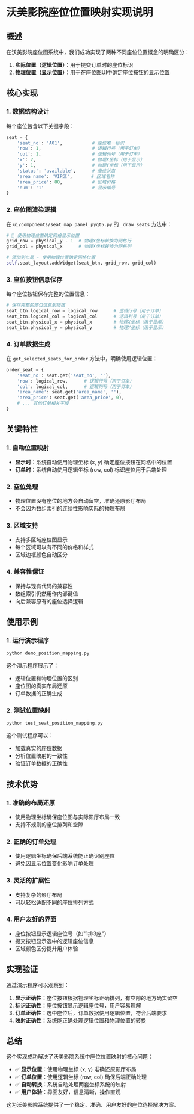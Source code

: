 # 沃美影院座位位置映射实现说明

## 概述

在沃美影院座位图系统中，我们成功实现了两种不同座位位置概念的明确区分：

1. **实际位置（逻辑位置）**：用于提交订单时的座位标识
2. **物理位置（显示位置）**：用于在座位图UI中确定座位按钮的显示位置

## 核心实现

### 1. 数据结构设计

每个座位包含以下关键字段：

```python
seat = {
    'seat_no': 'A01',           # 座位唯一标识
    'row': 1,                   # 逻辑行号（用于订单）
    'col': 1,                   # 逻辑列号（用于订单）
    'x': 2,                     # 物理X坐标（用于显示）
    'y': 1,                     # 物理Y坐标（用于显示）
    'status': 'available',      # 座位状态
    'area_name': 'VIP区',       # 区域名称
    'area_price': 80,           # 区域价格
    'num': '1'                  # 显示编号
}
```

### 2. 座位图渲染逻辑

在 `ui/components/seat_map_panel_pyqt5.py` 的 `_draw_seats` 方法中：

```python
# 🔧 使用物理位置确定网格显示位置
grid_row = physical_y - 1  # 物理Y坐标转换为网格行
grid_col = physical_x      # 物理X坐标转换为网格列

# 添加到布局 - 使用物理位置确定网格位置
self.seat_layout.addWidget(seat_btn, grid_row, grid_col)
```

### 3. 座位按钮信息保存

每个座位按钮保存完整的位置信息：

```python
# 保存完整的座位信息到按钮
seat_btn.logical_row = logical_row      # 逻辑行号（用于订单）
seat_btn.logical_col = logical_col      # 逻辑列号（用于订单）
seat_btn.physical_x = physical_x        # 物理X坐标（用于显示）
seat_btn.physical_y = physical_y        # 物理Y坐标（用于显示）
```

### 4. 订单数据生成

在 `get_selected_seats_for_order` 方法中，明确使用逻辑位置：

```python
order_seat = {
    'seat_no': seat.get('seat_no', ''),
    'row': logical_row,      # 逻辑行号（用于订单）
    'col': logical_col,      # 逻辑列号（用于订单）
    'area_name': seat.get('area_name', ''),
    'area_price': seat.get('area_price', 0),
    # ... 其他订单相关字段
}
```

## 关键特性

### 1. 自动位置映射

- **显示时**：系统自动使用物理坐标 (x, y) 确定座位按钮在网格中的位置
- **订单时**：系统自动使用逻辑坐标 (row, col) 标识座位用于后端处理

### 2. 空位处理

- 物理位置没有座位的地方会自动留空，准确还原影厅布局
- 不会因为数组索引的连续性影响实际的物理布局

### 3. 区域支持

- 支持多区域座位图显示
- 每个区域可以有不同的价格和样式
- 区域边框颜色自动区分

### 4. 兼容性保证

- 保持与现有代码的兼容性
- 数组索引仍然用作内部键值
- 向后兼容原有的座位选择逻辑

## 使用示例

### 1. 运行演示程序

```bash
python demo_position_mapping.py
```

这个演示程序展示了：
- 逻辑位置和物理位置的区别
- 座位图的真实布局还原
- 订单数据的正确生成

### 2. 测试位置映射

```bash
python test_seat_position_mapping.py
```

这个测试程序可以：
- 加载真实的座位数据
- 分析位置映射的一致性
- 验证订单数据的正确性

## 技术优势

### 1. 准确的布局还原

- 使用物理坐标确保座位图与实际影厅布局一致
- 支持不规则的座位排列和空隙

### 2. 正确的订单处理

- 使用逻辑坐标确保后端系统能正确识别座位
- 避免因显示位置变化影响订单处理

### 3. 灵活的扩展性

- 支持复杂的影厅布局
- 可以轻松适配不同的座位排列方式

### 4. 用户友好的界面

- 座位按钮显示逻辑座位号（如"1排3座"）
- 提交按钮显示选中的逻辑座位信息
- 区域颜色区分提升用户体验

## 实现验证

通过演示程序可以观察到：

1. **显示正确性**：座位按钮根据物理坐标正确排列，有空隙的地方确实留空
2. **标识正确性**：座位按钮显示逻辑座位号，用户容易理解
3. **订单正确性**：选中座位后，订单数据使用逻辑位置，符合后端要求
4. **映射正确性**：系统能正确处理逻辑位置和物理位置的转换

## 总结

这个实现成功解决了沃美影院系统中座位位置映射的核心问题：

- ✅ **显示位置**：使用物理坐标 (x, y) 准确还原影厅布局
- ✅ **订单位置**：使用逻辑坐标 (row, col) 确保后端正确处理
- ✅ **自动转换**：系统自动处理两套坐标系统的映射
- ✅ **用户体验**：界面友好，信息清晰，操作直观

这为沃美影院系统提供了一个稳定、准确、用户友好的座位选择解决方案。
